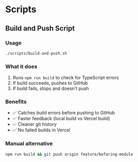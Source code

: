 # Scripts

## Build and Push Script

### Usage

```bash
./scripts/build-and-push.sh
```

### What it does

1. Runs `npm run build` to check for TypeScript errors
2. If build succeeds, pushes to GitHub
3. If build fails, stops and doesn't push

### Benefits

- ✅ Catches build errors before pushing to GitHub
- ✅ Faster feedback (local build vs Vercel build)
- ✅ Cleaner git history
- ✅ No failed builds in Vercel

### Manual alternative

```bash
npm run build && git push origin feature/befaring-module
```

